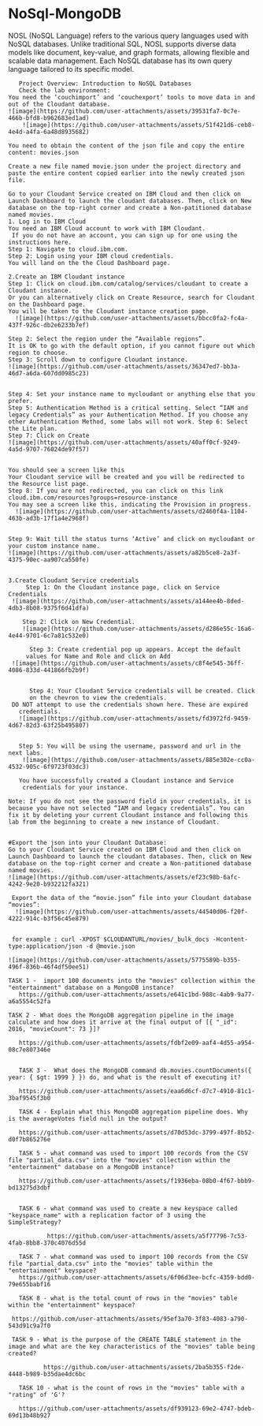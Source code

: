 # NoSql-MongoDB
NOSL (NoSQL Language) refers to the various query languages used with NoSQL databases. Unlike traditional SQL, NOSL supports diverse data models like document, key-value, and graph formats, allowing flexible and scalable data management. Each NoSQL database has its own query language tailored to its specific model.
       
       Project Overview: Introduction to NoSQL Databases
       Check the lab environment:
    You need the ‘couchimport’ and ‘couchexport’ tools to move data in and out of the Cloudant database.
    ![image](https://github.com/user-attachments/assets/39531fa7-0c7e-466b-bfd8-b962683ed1ad)
        ![image](https://github.com/user-attachments/assets/51f421d6-ceb8-4e4d-a4fa-6a48d8935682)

    You need to obtain the content of the json file and copy the entire content: movies.json

    Create a new file named movie.json under the project directory and paste the entire content copied earlier into the newly created json file.

    Go to your Cloudant Service created on IBM Cloud and then click on Launch Dashboard to launch the cloudant databases. Then, click on New database on the top-right corner and create a Non-patitioned database named movies.
    1. Log in to IBM Cloud
    You need an IBM Cloud account to work with IBM Cloudant.
     If you do not have an account, you can sign up for one using the 
    instructions here.
    Step 1: Navigate to cloud.ibm.com.
    Step 2: Login using your IBM cloud credentials.
    You will land on the the Cloud Dashboard page.
    
    2.Create an IBM Cloudant instance
    Step 1: Click on cloud.ibm.com/catalog/services/cloudant to create a 
    Cloudant instance.
    Or you can alternatively click on Create Resource, search for Cloudant 
    on the Dashboard page.
    You will be taken to the Cloudant instance creation page.
      ![image](https://github.com/user-attachments/assets/bbcc0fa2-fc4a-437f-926c-db2e6233b7ef)

    Step 2: Select the region under the “Available regions”.
    It is OK to go with the default option, if you cannot figure out which 
    region to choose.
    Step 3: Scroll down to configure Cloudant instance.
    ![image](https://github.com/user-attachments/assets/36347ed7-bb3a-46d7-a6da-607dd0985c23)

    
    Step 4: Set your instance name to mycloudant or anything else that you prefer.
    Step 5: Authentication Method is a critical setting. Select “IAM and legacy Credentials” as your Authentication Method. If you choose any other Authentication Method, some labs will not work. Step 6: Select the Lite plan.
    Step 7: Click on Create
    ![image](https://github.com/user-attachments/assets/40aff0cf-9249-4a5d-9707-76024de97f57)

    
    You should see a screen like this
    Your Cloudant service will be created and you will be redirected to the Resource list page.
    Step 8: If you are not redirected, you can click on this link cloud.ibm.com/resources?groups=resource-instance
    You may see a screen like this, indicating the Provision in progress.
      ![image](https://github.com/user-attachments/assets/d2460f4a-1104-463b-ad3b-17f1a4e2968f)

    
    Step 9: Wait till the status turns ‘Active’ and click on mycloudant or your custom instance name.
    ![image](https://github.com/user-attachments/assets/a82b5ce8-2a3f-4375-90ec-aa907ca550fe)

    
    3.Create Cloudant Service credentials
         Step 1: On the Cloudant instance page, click on Service Credentials
     ![image](https://github.com/user-attachments/assets/a144ee4b-8ded-4db3-8b08-9375f6d41dfa)

        Step 2: Click on New Credential.
        ![image](https://github.com/user-attachments/assets/d286e55c-16a6-4e44-9701-6c7a81c532e0)
  
          Step 3: Create credential pop up appears. Accept the default 
         values for Name and Role and click on Add
     ![image](https://github.com/user-attachments/assets/c8f4e545-36ff-4086-833d-441866fb2b9f)

         
          Step 4: Your Cloudant Service credentials will be created. Click 
          on the chevron to view the credentials.
     DO NOT attempt to use the credentials shown here. These are expired 
       credentials.
       ![image](https://github.com/user-attachments/assets/fd3972fd-9459-4d67-82d3-63f25b495807)


       Step 5: You will be using the username, password and url in the next labs.
        ![image](https://github.com/user-attachments/assets/885e302e-cc0a-4532-905c-6f9723f03dc3)

       You have successfully created a Cloudant instance and Service 
        credentials for your instance.

    Note: If you do not see the password field in your credentials, it is because you have not selected “IAM and legacy credentials”. You can fix it by deleting your current Cloudant instance and following this lab from the beginning to create a new instance of Cloudant.


    #Export the json into your Cloudant Database:
    Go to your Cloudant Service created on IBM Cloud and then click on Launch Dashboard to launch the cloudant databases. Then, click on New database on the top-right corner and create a Non-patitioned database named movies.
    ![image](https://github.com/user-attachments/assets/ef23c98b-6afc-4242-9e20-b932212fa321)

     Export the data of the “movie.json” file into your Cloudant database “movies”:
      ![image](https://github.com/user-attachments/assets/44540d06-f20f-4222-914c-b3f56c45e879)

    
     for example : curl -XPOST $CLOUDANTURL/movies/_bulk_docs -Hcontent-type:application/json -d @movie.json
    
    ![image](https://github.com/user-attachments/assets/5775589b-b355-496f-836b-46f4df50ee51)

    TASK 1 -  import 100 documents into the "movies" collection within the "entertainment" database on a MongoDB instance?
       https://github.com/user-attachments/assets/e641c1bd-988c-4ab9-9a77-a6a5554c52fa

    TASK 2 - What does the MongoDB aggregation pipeline in the image calculate and how does it arrive at the final output of [{ "_id": 2016, "movieCount": 73 }]?

       https://github.com/user-attachments/assets/fdbf2e09-aaf4-4d55-a954-08c7e807346e


       TASK 3 -  What does the MongoDB command db.movies.countDocuments({ year: { $gt: 1999 } }) do, and what is the result of executing it?

       https://github.com/user-attachments/assets/eaa6d6cf-d7c7-4910-81c1-3baf9545f3b0

       TASK 4 - Explain what this MongoDB aggregation pipeline does. Why is the averageVotes field null in the output?
       
       https://github.com/user-attachments/assets/d70d53dc-3799-497f-8b52-d0f7b865276e

       TASK 5 - what command was used to import 100 records from the CSV file "partial_data.csv" into the "movies" collection within the "entertainment" database on a MongoDB instance?
       
       https://github.com/user-attachments/assets/f1936eba-08b0-4f67-bbb9-bd13275d3dbf


       TASK 6 - what command was used to create a new keyspace called "keyspace_name" with a replication factor of 3 using the SimpleStrategy?

               https://github.com/user-attachments/assets/a5f77796-7c53-4fab-8bb8-370c4076d55d

       TASK 7 - what command was used to import 100 records from the CSV file "partial_data.csv" into the "movies" table within the "entertainment" keyspace?
       https://github.com/user-attachments/assets/6f06d3ee-bcfc-4359-bdd0-79e655babf16
       
       TASK 8 - what is the total count of rows in the "movies" table within the "entertainment" keyspace?

     https://github.com/user-attachments/assets/95ef3a70-3f83-4083-a790-543d91c9a7f0

     TASK 9 - What is the purpose of the CREATE TABLE statement in the image and what are the key characteristics of the "movies" table being created?
 
              https://github.com/user-attachments/assets/2ba5b355-f2de-4448-b989-b35dae4dc6bc

       TASK 10 - what is the count of rows in the "movies" table with a "rating" of 'G'?

       https://github.com/user-attachments/assets/df939123-69e2-4747-bdeb-69d13b48b927

       
       
